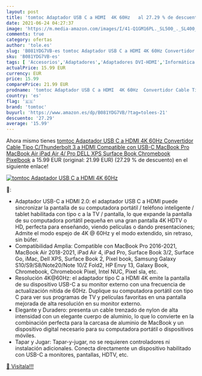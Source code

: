 ```yaml
---
layout: post
title: 'tomtoc Adaptador USB C a HDMI  4K 60Hz   al 27.29 % de descuento'
date: 2021-06-24 04:27:37
image: 'https://m.media-amazon.com/images/I/41-Q1GM16PL._SL500_._SL400_.jpg'
comments: true
category: ofertas
author: 'tole.es'
slug: 'B081YDG7VB-es tomtoc Adaptador USB C a HDMI 4K 60Hz Convertidor Cable...'
sku: 'B081YDG7VB-es'
tags: [ 'Accesorios','Adaptadores','Adaptadores DVI-HDMI','Informática','ipad','tomtoc', ]
actualPrice: 15.99 EUR
currency: EUR
price: 15.99
comparePrice: 21.99 EUR
prodname: 'tomtoc Adaptador USB C a HDMI  4K 60Hz  Convertidor Cable Tipo C/Thunderbolt 3 a HDMI  Compatible con USB-C MacBook Pro  MacBook Air  iPad Air 4/ Pro  DELL XPS  Surface Book  Chromebook  Pixelbook'
country: 'es'
flag: '🇪🇸'
brand: 'tomtoc'
buyurl: 'https://www.amazon.es/dp/B081YDG7VB/?tag=tolees-21'
descuento: '27.29'
average: '15.99'
---
```


Ahora mismo tienes [tomtoc Adaptador USB C a HDMI  4K 60Hz  Convertidor Cable Tipo C/Thunderbolt 3 a HDMI  Compatible con USB-C MacBook Pro  MacBook Air  iPad Air 4/ Pro  DELL XPS  Surface Book  Chromebook  Pixelbook](https://www.amazon.es/dp/B081YDG7VB/?tag=tolees-21) a 15.99 EUR (original: 21.99 EUR) (27.29 %  de descuento) en el siguiente enlace!

[![tomtoc Adaptador USB C a HDMI  4K 60Hz  ](https://m.media-amazon.com/images/I/41-Q1GM16PL._SL500_._SL400_.jpg)](https://www.amazon.es/dp/B081YDG7VB/?tag=tolees-21)

🔎:

- Adaptador USB-C a HDMI 2.0: el adaptador USB C a HDMI puede sincronizar la pantalla de su computadora portátil / teléfono inteligente / tablet habilitada con tipo c a la TV / pantalla, lo que expande la pantalla de su computadora portátil pequeña en una gran pantalla 4K HDTV o HD, perfecta para enseñando, viendo películas o dando presentaciones; Admite el modo espejo de 4K @ 60Hz y el modo extendido, sin retraso, sin búfer.
- Compatibilidad Amplia: Compatible con MacBook Pro 2016-2021, MacBook Air 2018-2021, iPad Air 4, iPad Pro, Surface Book 3/2, Surface Go, iMac, Dell XPS, Surface Book 2, Pixel book, Samsung Galaxy S10/S9/S8/Note20/Note 10/Z Fold2, HP Envy 13, Galaxy Book, Chromebook, Chromebook Pixel, Intel NUC, Pixel sla, etc.
- Resolución 4K@60Hz: el adaptador tipo C a HDMI 4K emite la pantalla de su dispositivo USB-C a su monitor externo con una frecuencia de actualización nítida de 60Hz. Duplique su computadora portátil con tipo C para ver sus programas de TV y películas favoritas en una pantalla mejorada de alta resolución en su monitor externo.
- Elegante y Duradero: presenta un cable trenzado de nylon de alta intensidad con un elegante cuerpo de aluminio, lo que lo convierte en la combinación perfecta para la carcasa de aluminio de MacBook y un dispositivo digital necesario para su computadora portátil o dispositivos móviles.
- Tapar y Jugar: Tapar-y-jugar, no se requieren controladores ni instalación adicionales. Conecta directamente un dispositivo habilitado con USB-C a monitores, pantallas, HDTV, etc.

[🛒 Visítala!!!](https://www.amazon.es/dp/B081YDG7VB/?tag=tolees-21)
